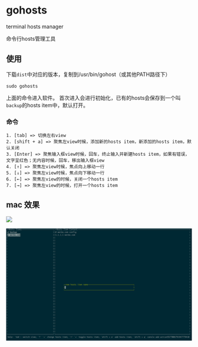 # gohosts
terminal hosts manager


命令行hosts管理工具

## 使用
下载`dist`中对应的版本，复制到/usr/bin/gohost（或其他PATH路径下）
```shell
sudo gohosts
```

上面的命令进入软件。
首次进入会进行初始化，已有的hosts会保存到一个叫`backup`的hosts item中，默认打开。

### 命令
```
1. [tab] => 切换左右view
2. [shift + a] => 聚焦左view时候，添加新的hosts item，新添加的hosts item，默认关闭
3. [Enter] => 聚焦输入框view时候，回车，终止输入并新建hosts item，如果有错误，文字呈红色；无内容时候，回车，移出输入框view
4. [↑] => 聚焦左view时候，焦点向上移动一行
5. [↓] => 聚焦左view时候，焦点向下移动一行
6. [←] => 聚焦左view的时候，关闭一个hosts item
7. [→] => 聚焦左view的时候，打开一个hosts item
```

## mac 效果
![](./images/gohosts_32.gif)

![](./images/mac.png)
